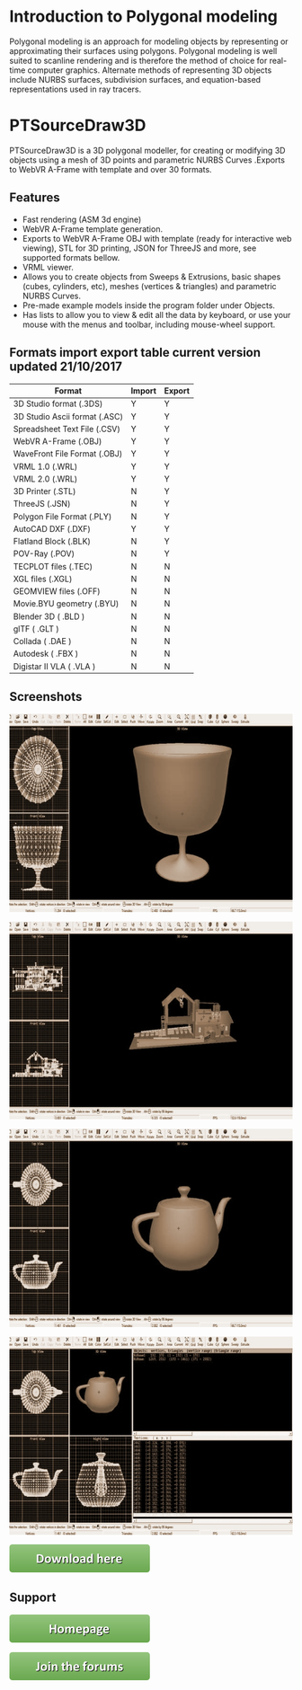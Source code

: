 # Introduction to Polygonal modeling 

Polygonal modeling is an approach for modeling objects by representing or approximating their surfaces using polygons. Polygonal modeling is well suited to scanline rendering and is therefore the method of choice for real-time computer graphics. Alternate methods of representing 3D objects include NURBS surfaces, subdivision surfaces, and equation-based representations used in ray tracers.

# PTSourceDraw3D

PTSourceDraw3D is a 3D polygonal modeller, for creating or modifying 3D objects using a mesh of 3D points and parametric NURBS Curves .Exports to WebVR A-Frame with template and over 30 formats.

## Features 

* Fast rendering (ASM 3d engine)
* WebVR A-Frame template generation.
* Exports to WebVR A-Frame OBJ with template (ready for interactive web viewing), STL for 3D printing, JSON for ThreeJS and more, see supported formats bellow.
* VRML viewer.
* Allows you to create objects from Sweeps & Extrusions, basic shapes (cubes, cylinders, etc), meshes (vertices & triangles) and parametric NURBS Curves.
* Pre-made example models inside the program folder under Objects. 
* Has lists to allow you to view & edit all the data by keyboard, or use your mouse with the menus and toolbar, including mouse-wheel support.

## Formats import export table current version updated 21/10/2017

|Format  | Import | Export |
| ------------- | ------------- | ------------- |
| 3D Studio format  (.3DS) | Y | Y |
| 3D Studio Ascii format (.ASC)  | Y  | Y |
| Spreadsheet Text File (.CSV) | Y  | Y |
| WebVR A-Frame (.OBJ)  | Y  | Y |
| WaveFront File Format (.OBJ)  | Y  | Y |
| VRML 1.0 (.WRL)  | Y  | Y |
| VRML 2.0 (.WRL)  | Y  | Y |
| 3D Printer (.STL)  | N  | Y |
| ThreeJS (.JSN)  | N  | Y |
| Polygon File Format (.PLY) | N  | Y |
| AutoCAD DXF (.DXF) | Y  | Y |
| Flatland Block (.BLK) | N  | Y |
| POV-Ray (.POV) | N  | Y |
| TECPLOT files (.TEC) | N  | N |
| XGL files (.XGL) | N  | N |
| GEOMVIEW files (.OFF) | N  | N |
| Movie.BYU geometry (.BYU) | N  | N |
| Blender 3D ( .BLD ) | N  | N |
| glTF  ( .GLT ) | N  | N |
| Collada  ( .DAE ) | N  | N |
| Autodesk  ( .FBX ) | N  | N |
| Digistar II VLA  ( .VLA )  | N  | N |

## Screenshots

![PTSourceDraw3D](/images/01.jpg)

![PTSourceDraw3D](/images/02.jpg)

![PTSourceDraw3D](/images/03.jpg)

![PTSourceDraw3D](/images/04.jpg)

[![You can download here.](/images/button_download-here.png)](https://dl.orangedox.com/MON0RZXZKTyNNTAjaK?dl=1)

## Support

[![Visit homepage.](/images/button_homepage.png)](https://ptsource.eu/)

[![The forums home page.](/images/button_join-the-forums.png)](https://www.facebook.com/www.ptsource.eu/)

